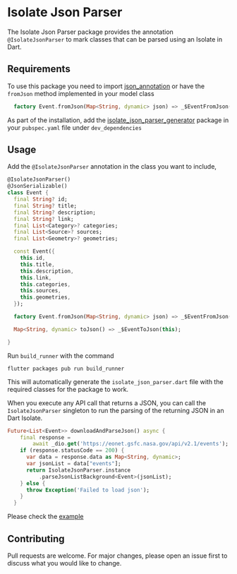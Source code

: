 # Isolate Json Parser

The Isolate Json Parser package provides the annotation `@IsolateJsonParser` to mark classes that can be parsed using an Isolate in Dart.

## Requirements

To use this package you need to import [json_annotation](https://pub.dev/packages/json_annotation) or have the `fromJson` method implemented in your model class

```dart
  factory Event.fromJson(Map<String, dynamic> json) => _$EventFromJson(json);
```

As part of the installation, add the [isolate_json_parser_generator](https://pub.dev/packages/isolate_json_parser_generator) package in your `pubspec.yaml` file under `dev_dependencies`

## Usage

Add the `@IsolateJsonParser` annotation in the class you want to include,

```dart
@IsolateJsonParser()
@JsonSerializable()
class Event {
  final String? id;
  final String? title;
  final String? description;
  final String? link;
  final List<Category>? categories;
  final List<Source>? sources;
  final List<Geometry>? geometries;

  const Event({
    this.id,
    this.title,
    this.description,
    this.link,
    this.categories,
    this.sources,
    this.geometries,
  });

  factory Event.fromJson(Map<String, dynamic> json) => _$EventFromJson(json);

  Map<String, dynamic> toJson() => _$EventToJson(this);

}
```

Run `build_runner` with the command

```
flutter packages pub run build_runner
```

This will automatically generate the `isolate_json_parser.dart` file with the required classes for the package to work.

When you execute any API call that returns a JSON, you can call the `IsolateJsonParser` singleton to run the parsing of the returning JSON in an Dart Isolate.

```dart
Future<List<Event>> downloadAndParseJson() async {
    final response =
        await _dio.get('https://eonet.gsfc.nasa.gov/api/v2.1/events');
    if (response.statusCode == 200) {
      var data = response.data as Map<String, dynamic>;
      var jsonList = data["events"];
      return IsolateJsonParser.instance
          .parseJsonListBackground<Event>(jsonList);
    } else {
      throw Exception('Failed to load json');
    }
  }

```

Please check the [example](https://github.com/delizondo/IsolateJsonParser/tree/main/isolate_json_parser_example)

## Contributing

Pull requests are welcome. For major changes, please open an issue first
to discuss what you would like to change.
